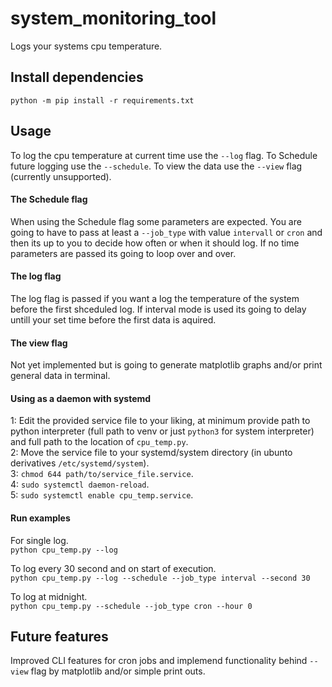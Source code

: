 # system_monitoring_tool
Logs your systems cpu temperature.

## Install dependencies
`python -m pip install -r requirements.txt`

## Usage
To log the cpu temperature at current time use the `--log` flag.
To Schedule future logging use the `--schedule`.
To view the data use the `--view` flag (currently unsupported).

#### The Schedule flag
When using the Schedule flag some parameters are expected. You are going to have to pass at least a `--job_type` with value `intervall` or `cron` and then its up to you to decide how often or when it should log. If no time parameters are passed its going to loop over and over.

#### The log flag
The log flag is passed if you want a log the temperature of the system before the first shceduled log. If interval mode is used its going to delay untill your set time before the first data is aquired.

#### The view flag
Not yet implemented but is going to generate matplotlib graphs and/or print general data in terminal.

#### Using as a daemon with systemd
1: Edit the provided service file to your liking, at minimum provide path to python interpreter (full path to venv or just `python3` for system interpreter) and full path to the location of `cpu_temp.py`.\
2: Move the service file to your systemd/system directory (in ubunto derivatives `/etc/systemd/system`).\
3: `chmod 644 path/to/service_file.service`.\
4: `sudo systemctl daemon-reload`.\
5: `sudo systemctl enable cpu_temp.service`.

#### Run examples
For single log.\
`python cpu_temp.py --log`

To log every 30 second and on start of execution.\
`python cpu_temp.py --log --schedule --job_type interval --second 30`

To log at midnight.\
`python cpu_temp.py --schedule --job_type cron --hour 0`

## Future features
Improved CLI features for cron jobs and implemend functionality behind `--view` flag by matplotlib and/or simple print outs.
